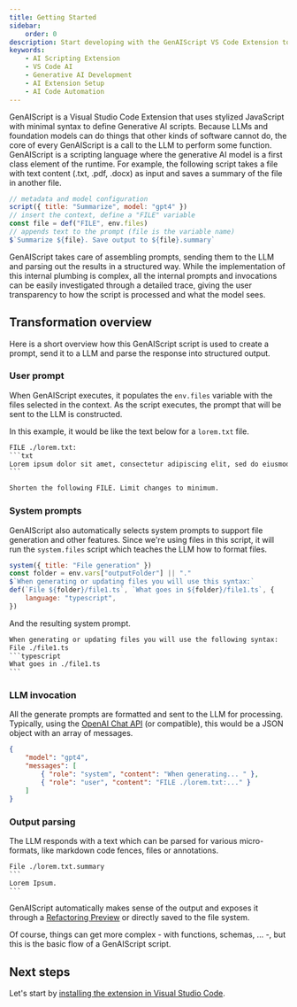 ```yaml
---
title: Getting Started
sidebar:
    order: 0
description: Start developing with the GenAIScript VS Code Extension to create AI scripts efficiently.
keywords:
    - AI Scripting Extension
    - VS Code AI
    - Generative AI Development
    - AI Extension Setup
    - AI Code Automation
---
```


GenAIScript is a Visual Studio Code Extension that uses
stylized JavaScript with minimal syntax to define Generative AI scripts.
Because LLMs and foundation models can do things that other kinds of software
cannot do, the core of every GenAIScript is a call to the LLM to perform some
function. GenAIScript is a scripting language where the generative AI model
is a first class element of the runtime. For example, the following script
takes a file with text content (.txt, .pdf, .docx) as input and 
saves a summary of the file in another file.

```js wrap title="summarize.genai.js"
// metadata and model configuration
script({ title: "Summarize", model: "gpt4" })
// insert the context, define a "FILE" variable
const file = def("FILE", env.files)
// appends text to the prompt (file is the variable name)
$`Summarize ${file}. Save output to ${file}.summary`
```

GenAIScript takes care of assembling prompts, sending them to the LLM and parsing
out the results in a structured way. While the implementation of this internal plumbing
is complex, all the internal prompts and invocations can be easily investigated through a detailed trace,
giving the user transparency to how the script is processed and what the model sees.

## Transformation overview

Here is a short overview how this GenAIScript script is used
to create a prompt, send it to a LLM and parse the response
into structured output.

### User prompt

When GenAIScript executes, it populates the `env.files` variable with the files selected in the context.
As the script executes, the prompt that will be sent to the LLM is constructed.

In this example, it would be like the text below for a `lorem.txt` file.

````txt title="user prompt" wrap
FILE ./lorem.txt:
```txt
Lorem ipsum dolor sit amet, consectetur adipiscing elit, sed do eiusmod tempor incididunt ut labore et dolore magna aliqua...
```

Shorten the following FILE. Limit changes to minimum.
````

### System prompts

GenAIScript also automatically selects system prompts to support file generation and other features. Since
we're using files in this script, it will run the `system.files` script which teaches the LLM how to format files.

```js title="system.files.genai.js"
system({ title: "File generation" })
const folder = env.vars["outputFolder"] || "."
$`When generating or updating files you will use this syntax:`
def(`File ${folder}/file1.ts`, `What goes in ${folder}/file1.ts`, {
    language: "typescript",
})
```

And the resulting system prompt.

````txt title="system prompt"
When generating or updating files you will use the following syntax:
File ./file1.ts
```typescript
What goes in ./file1.ts
```
````

### LLM invocation

All the generate prompts are formatted and sent to the LLM for processing. Typically, using the [OpenAI Chat API](https://platform.openai.com/docs/api-reference/chat/create) (or compatible), this would be a JSON object with an array of messages.

```json title="llmrequest.json"
{
    "model": "gpt4",
    "messages": [
        { "role": "system", "content": "When generating... " },
        { "role": "user", "content": "FILE ./lorem.txt:..." }
    ]
}
```

### Output parsing

The LLM responds with a text which can be parsed for various micro-formats, 
like markdown code fences, files or annotations. 

````txt title="llmresponse.txt"
File ./lorem.txt.summary
```
Lorem Ipsum.
```
````

GenAIScript automatically makes sense of the output and exposes it through a [Refactoring Preview](https://code.visualstudio.com/docs/editor/refactoring#_refactor-preview) or directly saved to the file system.

Of course, things can get more complex - with functions, schemas, ... -, but this is the basic flow of a GenAIScript script.

## Next steps

Let's start by [installing the extension in Visual Studio Code](/genaiscript/getting-started/installation).
